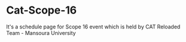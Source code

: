 # Cat-Scope-16

It's a schedule page for Scope 16 event which is held by CAT Reloaded Team - Mansoura University


